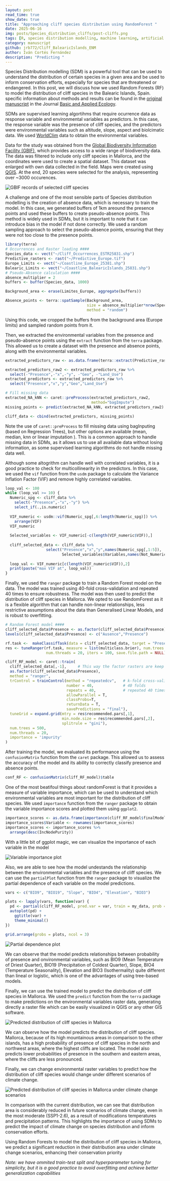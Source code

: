 ```yaml
---
layout: post
read_time: true
show_date: true
title: "Approaching cliff species distribution using RandomForest "
date: 2025-06-16
img: posts/Species_distribution_cliffs/post-cliffs.png
tags: [R, species distribution modelling, machine learning, artificial intelligence, consrvation]
category: manuscript
github: jrb772/Cliff_BalearicIslands_ENM
author: Iván Cortés Fernández
description: "Predicting "
---
```


Species Distribution modelling (SDM) is a powerful tool that can be used to understand the distribution of certain species in a given area and be used to inform conservation efforts, especially for species that are threatened or endangered. In this post, we will discuss how we used Random Forests (RF) to model the distribution of cliff species in the Balearic Islands, Spain. specific information about methods and results can be found in the [original manuscript](https://doi.org/10.1016/j.baae.2024.08.001) in the Journal [Basic and Applied Ecology](https://www.sciencedirect.com/journal/basic-and-applied-ecology).

SDMs are supervised learning algortihms that require ocurrence data as response variable and environmental variables as predictors. In this case, the response variable was the presence of cliff species, and the predictors were environmental variables such as altitude, slope, aspect and biolcimatic data. We used [WorldClim](https://www.worldclim.org/) data to obtain the environmental variables. 

Data for the study was obtained from the [Global Biodiversity Information Facility (GBIF)](https://www.gbif.org/), which provides access to a wide range of biodiversity data. The data was filtered to include only cliff species in Mallorca, and the coordinates were used to create a spatial dataset. This dataset was enlarged with own data collected in the field. Maps were created using [QGIS](https://www.qgis.org/en/site/). At the end, 20 species were selected for the analysis, representing over ~3000 occurences. 

![GBIF records of selected cliff species](./assets/img/posts/Species_distribution_cliffs/GBIF_records.jpg)

A challenge and one of the most sensible parts of Species distribution modelling is the creation of absence data, which is necessary to train the model. In this case, we generated buffers of 
1km areound the presence points and used these buffers to create pseudo-absence points. This method is widely used in SDMs, but it is important to note that it can introduce bias in the model if not done correctly. We used a random sampling approach to select the pseudo-absence points, ensuring that they were not too close to the presence points.

```r
library(terra)
# Occurrences and Raster loading ####
Species_data <- vect("~/Cliff_Occurrences_ESTR25831.shp")
Predictive_rasters <- rast("~/Predictive_Europe.tif")
Europe_Limits <- vect("~/Coastline_Europe_25381.shp")
Balearic_Limits <- vect("~/Coastline_BalearicIslands_25831.shp")
# Pseudo-Absence calculation ####
absence_multiplier = 2
buffers <- buffer(Species_data, 1000)

Background_area <- erase(Limites_Europe, aggregate(buffers))

Absence_points <- terra::spatSample(Background_area, 
                                    size = absence_multiplier*nrow(Species_data),
                                    method = "random")


```
Using this code, we cropped the buffers from the background area (Europe limits) and sampled random points from it. 

Then, we extracted the environmental variables from the presence and pseudo-absence points using the `extract` function from the `terra` package. This allowed us to create a dataset with the presence and absence points, along with the environmental variables.

```r
extracted_predictors_raw <- as.data.frame(terra::extract(Predictive_rasters, occs, xy=T, bind=T))

extracted_predictors_raw2 <- extracted_predictors_raw %>% 
  select(-"Presence",-"x",-"y", -"Geo", -"Land_Use")
extracted_predictors <- extracted_predictors_raw %>% 
  select("Presence","x","y","Geo","Land_Use")

# Fill missing data
extracted_NA_kNN <- caret::preProcess(extracted_predictors_raw2,
                                      method="bagImpute")
missing_points <- predict(extracted_NA_kNN, extracted_predictors_raw2)

cliff_data <- cbind(extracted_predictors, missing_points)
```

Note the use of `caret::preProcess` to fill missing data using bagInputing (based on Regression Trees), but other options are available (mean, median, knn or linear imputation ). This is a common approach to handle missing data in SDMs, as it allows us to use all available data without losing information, as some supervised learning algorithms do not handle missing data well.

Although some altogrithm can handle well with correlated variables, it is a good practice to check for multicollinearity in the predictors. In this case, we used the `vif` function from the `usdm` package to calculate the Variance Inflation Factor (VIF) and remove highly correlated variables.

```r
loop_val <- 100
while (loop_val >= 10) {
  Numeric_spg <- cliff_data %>%
    select(-"Presence",-"x",-"y") %>%
    select_if(.,is.numeric)
  
  VIF_numeric <- usdm::vif(Numeric_spg[,6:length(Numeric_spg)]) %>%
    arrange(VIF)
  VIF_numeric 
  
  Selected_variables <- VIF_numeric[-c(length(VIF_numeric$VIF)),]
  
  cliff_selected_data <- cliff_data %>%
                  select("Presence","x","y",names(Numeric_spg[,1:5]),
                         Selected_variables$Variables,names(Not_Numeric_spg))
  
  loop_val <- VIF_numeric[c(length(VIF_numeric$VIF)),2]
  print(paste("max VIF at", loop_val))
}
```

Finally, we used the `ranger` package to train a Random Forest model on the data. The model was trained using 40-fold cross-validation and repeated 40 times to ensure robustness. The model was then used to predict the distribution of cliff species in Mallorca. We opted to use RandomForest as it is a flexible algorithm that can handle non-linear relationships, less restrictive assumptions about the data than Generalised Linear Models, and is robust to overfitting.

```r
# Random Forest model ####
cliff_selected_data$Presence <- as.factor(cliff_selected_data$Presence)
levels(cliff_selected_data$Presence) <- c("Ausence","Presence")

rf.task <-  makeClassifTask(data = cliff_selected_data, target = "Presence")
res <- tuneRanger(rf.task, measure = list(multiclass.brier), num.trees = 500,
                  num.threads = 20, iters = 100, save.file.path = NULL)

cliff_RF_model <- caret::train(
  cliff_selected_data[,-1],     # This way the factor rasters are keep together
  as.factor(cliff_selected_data$Presence),
  method = "ranger",
  trControl = trainControl(method = "repeatedcv",   # k-fold cross-validation
                           number = 40,             # 40 folds
                           repeats = 40,            # repeated 40 times
                           allowParallel = T,
                           classProbs=T,
                           returnData = T,
                           savePredictions = "final"),
  tuneGrid = expand.grid(mtry = res$recommended.pars[,1],
                         min.node.size = res$recommended.pars[,2],
                         splitrule = "gini"),
  num.trees = 500,
  num.threads = 20,
  importance = 'impurity'
)
```

After training the model, we evaluated its performance using the `confusionMatrix` function from the `caret` package. This allowed us to assess the accuracy of the model and its ability to correctly classify presence and absence points.

```r
conf_RF <- confusionMatrix(cliff_RF_model)$table
```

One of the most beatifoul things about randomForest is that it provides a measure of variable importance, which can be used to understand which environmental variables are most important for the distribution of cliff species. We used `importance` function from the `ranger` package to obtain the variable importance scores and plotted them using `ggplot2`.

```r
importance_scores <- as.data.frame(importance(cliff_RF_model$finalModel))
importance_scores$Variable <- rownames(importance_scores)
importance_scores <- importance_scores %>%
  arrange(desc(IncNodePurity))
```

With a little bit of ggplot magic, we can visualize the importance of each variable in the model

![Variable importance plot](./assets/img/posts/Species_distribution_cliffs/SHAP.jpg)



Also, we are able to see how the model undestands the relationship between the environmental variables and the presence of cliff species. We can use the `partialPlot` function from the `ranger` package to visualize the partial dependence of each variable on the model predictions.

```r
vars <- c("BIO9", "BIO19", "Slope", "BIO4", "Elevation", "BIO3")

plots <- lapply(vars, function(var) {
  pd <- partial(cliff_RF_model, pred.var = var, train = my_data, prob = TRUE)
  autoplot(pd) + 
    ggtitle(var) +
    theme_minimal()
})

grid.arrange(grobs = plots, ncol = 3)
```


![Partial dependence plot](./assets/img/posts/Species_distribution_cliffs/PDP.jpg)

We can observe that the model predicts relationships between probability of presence and onvironmental variables, such as BIO9 (Mean Temperature of Driest Quarter), BIO19 (Precipitation of Coldest Quarter), Slope, BIO4 (Temperature Seasonality), Elevation and BIO3 (Isothermality) quite different than lineal or logistic, which is one of the advantages of using tree-based models.

Finally, we can use the trained model to predict the distribution of cliff species in Mallorca. We used the `predict` function from the `terra` package to make predictions on the environmental variables raster data, generating directly a raster file which can be easily visualized in QGIS or any other GIS software.

![Predicted distribution of cliff species in Mallorca](./assets/img/posts/Species_distribution_cliffs/current_map.jpg)

We can observe how the model predicts the distribution of cliff species. Mallorca, because of its high mountainous areas in comparison to the other islands, has a high probability of presence of cliff species in the north and northwest areas, where the highest cliffs are located. The model also predicts lower probabilities of presence in the southern and eastern areas, where the cliffs are less pronounced.

Finally, we can change environmental raster variables to predict how the distribution of cliff species would change under different scenarios of climate change.

![Predicted distribution of cliff species in Mallorca under climate change scenarios](./assets/img/posts/Species_distribution_cliffs/future_map.jpg)

In comparison with the current distribution, we can see that distribution area is considerably reduced in future scenarios of climate change, even in the most moderate (SSP1-2.6), as a result of modifications temperatures and precipitation patterns. This highlights the importance of using SDMs to predict the impact of climate change on species distribution and inform conservation efforts.

<tweet>Using Random Forests to model the distribution of cliff species in Mallorca, we predict a significant reduction in their distribution area under climate change scenarios, enhancing their conservation priority</tweet>

*Note: we have ommited train-test split and hyperparameter tuning for simplicity, but it is a good practice to avoid overfitting and achieve better generalization capabilities*